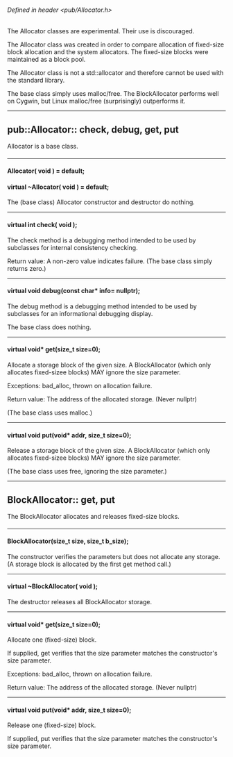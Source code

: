 <!-- -------------------------------------------------------------------------
//
//       Copyright (c) 2023 Frank Eskesen.
//
//       This file is free content, distributed under the MIT license.
//       (See accompanying file LICENSE.MIT or the original contained
//       within https://opensource.org/licenses/MIT)
//
//----------------------------------------------------------------------------
//
// Title-
//       ~/doc/cpp/pub_allocator.md
//
// Purpose-
//       Allocator.h reference manual
//
// Last change date-
//       2023/11/26
//
-------------------------------------------------------------------------- -->
###### Defined in header <pub/Allocator.h>

The Allocator classes are experimental. Their use is discouraged.

The Allocator class was created in order to compare allocation of fixed-size
block allocation and the system allocators.
The fixed-size blocks were maintained as a block pool.

The Allocator class is not a std::allocator and therefore cannot be used
with the standard library.

The base class simply uses malloc/free.
The BlockAllocator performs well on Cygwin,
but Linux malloc/free (surprisingly) outperforms it.

---

## pub::Allocator:: check, debug, get, put

Allocator is a base class.

####
---
#### <a id="a_construct">Allocator( void ) = default;</a>
#### virtual ~Allocator( void ) = default;
The (base class) Allocator constructor and destructor do nothing.

---
#### <a id="a_check">virtual int check( void );</a>
The check method is a debugging method intended to be used by subclasses
for internal consistency checking.

Return value: A non-zero value indicates failure.
(The base class simply returns zero.)

---
#### <a id="a_debug">virtual void debug(const char* info= nullptr);</a>
The debug method is a debugging method intended to be used by subclasses
for an informational debugging display.

The base class does nothing.

---

#### <a id="a_get">virtual void* get(size_t size=0);</a>
Allocate a storage block of the given size.
A BlockAllocator (which only allocates fixed-sizee blocks) MAY ignore the
size parameter.

Exceptions: bad_alloc, thrown on allocation failure.

Return value: The address of the allocated storage. (Never nullptr)

(The base class uses malloc.)

---

#### <a id="a_put">virtual void put(void* addr, size_t size=0);</a>
Release a storage block of the given size.
A BlockAllocator (which only allocates fixed-sizee blocks) MAY ignore the
size parameter.

(The base class uses free, ignoring the size parameter.)

---

## <a id="blockallocator">BlockAllocator:: get, put</a>

The BlockAllocator allocates and releases fixed-size blocks.

####
---
#### <a id="b_construct">BlockAllocator(size_t size, size_t b_size);</a>
The constructor verifies the parameters but does not allocate any storage.
(A storage block is allocated by the first get method call.)

---
#### <a id="b_destruct">virtual ~BlockAllocator( void );</a>
The destructor releases all BlockAllocator storage.

---
#### <a id="b_get">virtual void* get(size_t size=0);</a>
Allocate one (fixed-size) block.

If supplied, get verifies that the size parameter
matches the constructor's size parameter.

Exceptions: bad_alloc, thrown on allocation failure.

Return value: The address of the allocated storage. (Never nullptr)

---
#### <a id="b_put">virtual void put(void* addr, size_t size=0);</a>
Release one (fixed-size) block.

If supplied, put verifies that the size parameter
matches the constructor's size parameter.
